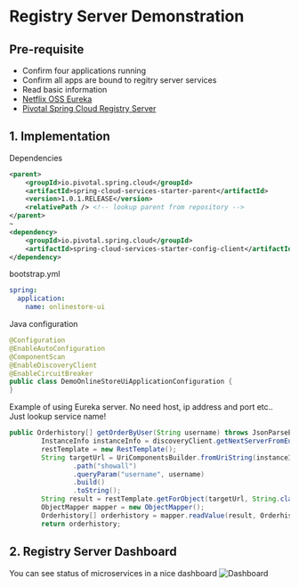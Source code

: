 # Registry Server Demonstration
## Pre-requisite
 * Confirm four applications running
 * Confirm all apps are bound to regitry server services 
 * Read basic information
  * [Netflix OSS Eureka](http://cloud.spring.io/spring-cloud-netflix/spring-cloud-netflix.html)
  * [Pivotal Spring Cloud Registry Server](http://docs.pivotal.io/spring-cloud-services/service-registry/)

## 1. Implementation
Dependencies
```xml
<parent>
	<groupId>io.pivotal.spring.cloud</groupId>
	<artifactId>spring-cloud-services-starter-parent</artifactId>
	<version>1.0.1.RELEASE</version>
	<relativePath /> <!-- lookup parent from repository -->
</parent>
~
<dependency>
	<groupId>io.pivotal.spring.cloud</groupId>
	<artifactId>spring-cloud-services-starter-config-client</artifactId>
</dependency>
```
bootstrap.yml
```yml
spring:
  application:
    name: onlinestore-ui
```
Java configuration
```java
@Configuration
@EnableAutoConfiguration
@ComponentScan
@EnableDiscoveryClient
@EnableCircuitBreaker
public class DemoOnlineStoreUiApplicationConfiguration {
}
```

Example of using Eureka server. No need host, ip address and port etc.. Just lookup service name!
```java
public Orderhistory[] getOrderByUser(String username) throws JsonParseException, JsonMappingException, IOException {
		InstanceInfo instanceInfo = discoveryClient.getNextServerFromEureka("ONLINESTORE-ORDER", false);
		restTemplate = new RestTemplate();
		String targetUrl = UriComponentsBuilder.fromUriString(instanceInfo.getHomePageUrl())
				.path("showall")
				.queryParam("username", username)
				.build()
				.toString();
		String result = restTemplate.getForObject(targetUrl, String.class);
		ObjectMapper mapper = new ObjectMapper();
		Orderhistory[] orderhistory = mapper.readValue(result, Orderhistory[].class);
		return orderhistory;
```

## 2. Registry Server Dashboard
You can see status of microservices in a nice dashboard
![Dashboard](https://github.com/tkaburagi1214/springcloud-microservicesapp-onlinestore/blob/master/assets/registrydb.png)

